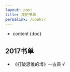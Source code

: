```yaml
---
layout: post
title: 我的书单
permalink: /books/
---
```


* content
{:toc}


2017书单
-----------------------------------------------------------------
+ 《打破思维的墙》--古典 √
